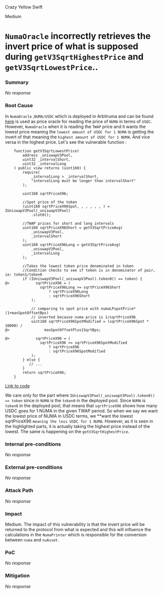 Crazy Yellow Swift

Medium

# `NumaOracle` incorrectly retrieves the invert price of what is supposed during `getV3SqrtHighestPrice` and `getV3SqrtLowestPrice`..

### Summary

_No response_

### Root Cause

In `NumaOracle` ,`NUMA/USDC` which is deployed in Arbitruma and can be found [here](https://arbiscan.io/address/0x804aC8929612C34C9D218db133F18343D03618A1#readContract) is used as price oracle for reading the price of `NUMA` in terms of `USDC`. However, `NumaOracle` when it is reading the `TWAP` price and it wants the lowest price meaning the `lowest amount of USDC for 1 NUMA` is getting the invert of that meaning the `highest amount of USDC for 1 NUMA`. And vice versa in the highest price. Let's see the vulnerable function :

```solidity
    function getV3SqrtLowestPrice(
        address _uniswapV3Pool,
        uint32 _intervalShort,
        uint32 _intervalLong
    ) public view returns (uint160) {
        require(
            _intervalLong > _intervalShort,
            "intervalLong must be longer than intervalShort"
        );

        uint160 sqrtPriceX96;

        //Spot price of the token
        (uint160 sqrtPriceX96Spot, , , , , , ) = IUniswapV3Pool(_uniswapV3Pool)
            .slot0();

        //TWAP prices for short and long intervals
        uint160 sqrtPriceX96Short = getV3SqrtPriceAvg(
            _uniswapV3Pool,
            _intervalShort
        );
        uint160 sqrtPriceX96Long = getV3SqrtPriceAvg(
            _uniswapV3Pool,
            _intervalLong
        );

        //Takes the lowest token price denominated in token
        //Condition checks to see if token is in denominator of pair, ie: token1/token0
        if (IUniswapV3Pool(_uniswapV3Pool).token0() == token) {
@>            sqrtPriceX96 = (
                sqrtPriceX96Long >= sqrtPriceX96Short
                    ? sqrtPriceX96Long
                    : sqrtPriceX96Short
            );

            // comparing to spot price with numaLPspotPrice*(1+maxSpotOffsetBps)
            // inverted because numa price is 1/sqrtPriceX96
            uint160 sqrtPriceX96SpotModified = (sqrtPriceX96Spot * 10000) /
@>                maxSpotOffsetPlus1SqrtBps;

@>            sqrtPriceX96 = (
                sqrtPriceX96 >= sqrtPriceX96SpotModified
                    ? sqrtPriceX96
                    : sqrtPriceX96SpotModified
            );
        } else {
           // ...
        }
        return sqrtPriceX96;
    }
```
[Link to code](https://github.com/sherlock-audit/2024-12-numa-audit/blob/ae1d7781efb4cb2c3a40c642887ddadeecabb97d/Numa/contracts/NumaProtocol/NumaOracle.sol#L257C1-L319C6)

We care only for the part where `IUniswapV3Pool(_uniswapV3Pool).token0() == token` since in `NUMA` is the `token0` in the deployed pool. Since `NUMA` is `token0` in the deployed pool, that means that `sqrtPriceX96` shows how many USDC goes for 1 NUMA in the given TWAP period. So when we say we want the lowest price of NUMA in USDC terms, we **want the lowest sqrtPriceX96 `meaning the less USDC for 1 NUMA`. However, as it is seen in the highlighted parts, it is actually taking the highest price instead of the lowest. The same is happening on the `getV3SqrtHighestPrice`.

### Internal pre-conditions

_No response_

### External pre-conditions

_No response_

### Attack Path

_No response_

### Impact

Medium. The impact of this vulnerability is that the invert price will be returned to the protocol from what is expected and this will influence the calculations in the `NumaPrinter` which is responsible for the conversion between `numa` and `nuAsset`.

### PoC

_No response_

### Mitigation

_No response_